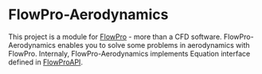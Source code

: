 # FlowPro-Aerodynamics
This project is a module for [FlowPro](https://github.com/ondrabublik/FlowPro) - more than a CFD software. FlowPro-Aerodynamics enables you to solve some problems in aerodynamics with FlowPro. Internaly, FlowPro-Aerodynamics implements Equation interface defined in [FlowProAPI](https://github.com/ondrabublik/FlowProAPI).
